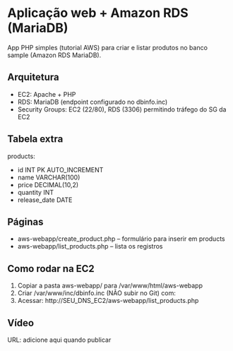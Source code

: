 # Aplicação web + Amazon RDS (MariaDB)

App PHP simples (tutorial AWS) para criar e listar produtos no banco sample (Amazon RDS MariaDB).

## Arquitetura
- EC2: Apache + PHP
- RDS: MariaDB (endpoint configurado no dbinfo.inc)
- Security Groups: EC2 (22/80), RDS (3306) permitindo tráfego do SG da EC2

## Tabela extra
products:
- id INT PK AUTO_INCREMENT
- name VARCHAR(100)
- price DECIMAL(10,2)
- quantity INT
- release_date DATE

## Páginas
- aws-webapp/create_product.php – formulário para inserir em products
- aws-webapp/list_products.php – lista os registros

## Como rodar na EC2
1. Copiar a pasta aws-webapp/ para /var/www/html/aws-webapp
2. Criar /var/www/inc/dbinfo.inc (NÃO subir no Git) com:
   <?php
   define('DB_SERVER','SEU_ENDPOINT_RDS');
   define('DB_USERNAME','SEU_USUARIO');
   define('DB_PASSWORD','SUA_SENHA');
   define('DB_DATABASE','sample');
   ?>
3. Acessar: http://SEU_DNS_EC2/aws-webapp/list_products.php

## Vídeo
URL: adicione aqui quando publicar
